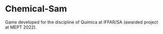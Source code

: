 # Chemical-Sam
Game developed for the discipline of Química at IFFAR/SA (awarded project at MEPT 2022).
